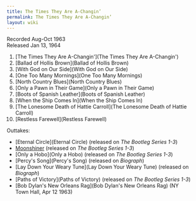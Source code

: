 ```yaml
---
title: The Times They Are A-Changin’
permalink: The Times They Are A-Changin’
layout: wiki
---
```


Recorded Aug-Oct 1963  
Released Jan 13, 1964

1.  [The Times They Are
    A-Changin'](The Times They Are A-Changin')
2.  [Ballad of Hollis Brown](Ballad of Hollis Brown)
3.  [With God on Our Side](With God on Our Side)
4.  [One Too Many Mornings](One Too Many Mornings)
5.  [North Country Blues](North Country Blues)
6.  [Only a Pawn in Their Game](Only a Pawn in Their Game)
7.  [Boots of Spanish Leather](Boots of Spanish Leather)
8.  [When the Ship Comes In](When the Ship Comes In)
9.  [The Lonesome Death of Hattie
    Carroll](The Lonesome Death of Hattie Carroll)
10. [Restless Farewell](Restless Farewell)

Outtakes:

-   [Eternal Circle](Eternal Circle) (released on <em>The
    Bootleg Series 1-3</em>)
-   [Moonshiner](Moonshiner) (released on <em>The Bootleg
    Series 1-3</em>)
-   [Only a Hobo](Only a Hobo) (released on <em>The Bootleg
    Series 1-3</em>)
-   [Percy's Song](Percy's Song) (released on
    <em>Biograph</em>)
-   [Lay Down Your Weary Tune](Lay Down Your Weary Tune)
    (released on <em>Biograph</em>)
-   [Paths of Victory](Paths of Victory) (released on <em>The
    Bootleg Series 1-3</em>)
-   [Bob Dylan's New Orleans
    Rag](Bob Dylan's New Orleans Rag) (NY Town Hall, Apr 12
    1963)

